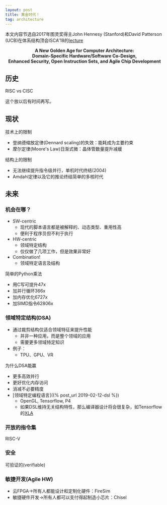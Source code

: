 ```yaml
---
layout: post
title: 黄金时代！
tag: architecture
---
```


本文内容节选自2017年图灵奖得主John Hennesy (Stanford)和David Patterson (UCB)在体系结构顶会ISCA'18的[lecture](https://www.youtube.com/watch?v=3LVeEjsn8Ts)

<center><b>
A New Golden Age for Computer Architecture:<br/>
Domain-Specific Hardware/Software Co-Design,<br/>
Enhanced Security, Open Instruction Sets, and Agile Chip Development<br/>
</b></center>

<!--more-->

## 历史
RISC vs CISC

这个放以后有时间再写。

## 现状
技术上的限制
* 登纳德缩放定律(Dennard scaling)的失效：能耗成为主要约束
* 摩尔定律(Moore's Law)日渐式微：晶体管数量提升减缓

结构上的限制
* 无法继续提升指令级并行，单机时代终结(2004)
* Amdahl定律以及它的推论终结简单的多核时代

## 未来
### 机会在哪？
* SW-centric
	- 现代的脚本语言都是被解释的、动态类型、重用性高
	- 便利于程序员但不利于执行
* HW-centric
	- 领域特定结构
	- 仅仅做了几项工作，但是效果非常好
* Combination!
	- 领域特定语言及结构

简单的Python乘法
* 用C写可提升47x
* 加并行循环366x
* 加内存优化6727x
* 加SIMD指令62806x

### 领域特定结构(DSA)
* 通过裁剪结构仅适合领域特征来提升性能
	- 并非一种应用，而是整个领域的应用
	- 需要更多领域特定知识
* 例子：
	- TPU、GPU、VR

为什么DSA能赢
* 更多高效并行
* 更好优化内存访问
* 消减不必要精度
* [领域特定编程语言]({% post_url 2019-02-12-dsl %})
	- OpenGL, Tensorflow, P4
	- 如果DSL维持无关结构特性，那么编译器设计将会很复杂，如Tensorflow的[XLA](https://developers.googleblog.com/2017/03/xla-tensorflow-compiled.html)

### 开放的指令集
RISC-V

### 安全
可验证的(verifiable)

### 敏捷开发(Agile HW)
* 云FPGA->所有人都能设计和定制化硬件：FireSim
* 敏捷硬件开发->所有人都可以支付得起制造小芯片：Chisel